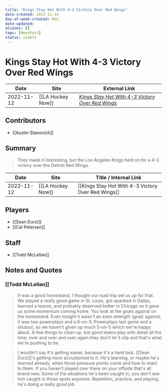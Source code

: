 ```yaml
---
title: "Kings Stay Hot With 4-3 Victory Over Red Wings"
date-created: 2022-11-14
day-of-week-created: Mon
date-updated: 
aliases: []
tags: [NewsPost]
status: stable
---
```


# Kings Stay Hot With 4-3 Victory Over Red Wings

| Date       | Site              | External Link                                                                                                                             |
| ---------- | ----------------- | ----------------------------------------------------------------------------------------------------------------------------------------- |
| 2022-11-12 | [[LA Hockey Now]] | [*Kings Stay Hot With 4-3 Victory Over Red Wings*](https://www.lahockeynow.com/2022/11/12/kings-stay-hot-with-4-3-victory-over-red-wings) |

## Contributors
- [[Austin Stanovich]]

## Summary
> They made it interesting, but the Los Angeles Kings held on for a 4-3 victory over the Detroit Red Wings. 

| Date | Site | Title / Internal Link | 
| ---- | ---- | --------------------- |
| 2022-11-12 | [[LA Hockey Now]]       | [[Kings Stay Hot With 4-3 Victory Over Red Wings]]                                                                                              |

## Players
- [[Sean Durzi]]
- [[Cal Petersen]]

## Staff
- [[Todd McLellan]]

## Notes and Quotes
### [[Todd McLellan]]
> It was a good homestand, I thought our road trip set us up for that. We played a really good game in St. Louis, got spanked in Dallas, learned a lesson, and probably deserved better in Chicago so it gave us some momentum coming home. You look at the goals against on the homestand. Even tonight it wasn't an even strength (goal) against, it was two powerplays and a 6-on-5. Powerplays last game and a shutout, so we haven't given up much 5-on-5 which we're happy about. A few things to clean up, but good teams play with detail all the time, over and over and over again they don't let it slip and that's what we're pushing to be.

> I wouldn't say it's getting easier, because it's a hard task. \[[Sean Durzi]]'s getting more accustomed to it. He's learning, or maybe he's learned already, when those pressure points come and how to react to them. If you haven't played over there on your offside that's all brand new. Some of the situations he's been caught in, you don't see him caught in those spots anymore. Repetition, practice, and playing, he's doing a really good job.

